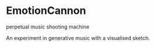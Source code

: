 # EmotionCannon
perpetual music shooting machine
 
An experiment in generative music with a visualised sketch.
